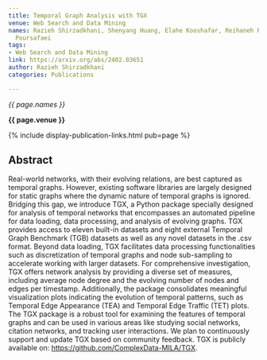 ```yaml
---
title: Temporal Graph Analysis with TGX
venue: Web Search and Data Mining
names: Razieh Shirzadkhani, Shenyang Huang, Elahe Kooshafar, Reihaneh Rabbany, Farimah
  Poursafaei
tags:
- Web Search and Data Mining
link: https://arxiv.org/abs/2402.03651
author: Razieh Shirzadkhani
categories: Publications

---
```


*{{ page.names }}*

**{{ page.venue }}**

{% include display-publication-links.html pub=page %}

## Abstract

Real-world networks, with their evolving relations, are best captured as temporal graphs. However, existing software libraries are largely designed for static graphs where the dynamic nature of temporal graphs is ignored. Bridging this gap, we introduce TGX, a Python package specially designed for analysis of temporal networks that encompasses an automated pipeline for data loading, data processing, and analysis of evolving graphs. TGX provides access to eleven built-in datasets and eight external Temporal Graph Benchmark (TGB) datasets as well as any novel datasets in the .csv format. Beyond data loading, TGX facilitates data processing functionalities such as discretization of temporal graphs and node sub-sampling to accelerate working with larger datasets. For comprehensive investigation, TGX offers network analysis by providing a diverse set of measures, including average node degree and the evolving number of nodes and edges per timestamp. Additionally, the package consolidates meaningful visualization plots indicating the evolution of temporal patterns, such as Temporal Edge Appearance (TEA) and Temporal Edge Traffic (TET) plots. The TGX package is a robust tool for examining the features of temporal graphs and can be used in various areas like studying social networks, citation networks, and tracking user interactions. We plan to continuously support and update TGX based on community feedback. TGX is publicly available on: https://github.com/ComplexData-MILA/TGX.